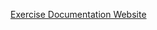 [Exercise Documentation Website](https://jderobot.github.io/RoboticsAcademy/exercises/Drones/package_delivery)
